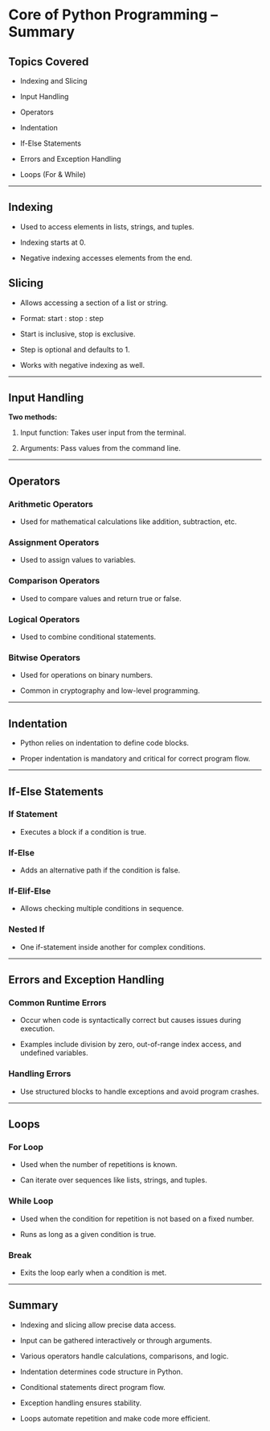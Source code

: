 # Core of Python Programming – Summary

## Topics Covered

- Indexing and Slicing
    
- Input Handling
    
- Operators
    
- Indentation
    
- If-Else Statements
    
- Errors and Exception Handling
    
- Loops (For & While)
    

---

## Indexing

- Used to access elements in lists, strings, and tuples.
    
- Indexing starts at 0.
    
- Negative indexing accesses elements from the end.
    

## Slicing

- Allows accessing a section of a list or string.
    
- Format: start : stop : step
    
- Start is inclusive, stop is exclusive.
    
- Step is optional and defaults to 1.
    
- Works with negative indexing as well.
    

---

## Input Handling

**Two methods:**

1. Input function: Takes user input from the terminal.
    
2. Arguments: Pass values from the command line.
    

---

## Operators

### Arithmetic Operators

- Used for mathematical calculations like addition, subtraction, etc.
    

### Assignment Operators

- Used to assign values to variables.
    

### Comparison Operators

- Used to compare values and return true or false.
    

### Logical Operators

- Used to combine conditional statements.
    

### Bitwise Operators

- Used for operations on binary numbers.
    
- Common in cryptography and low-level programming.
    

---

## Indentation

- Python relies on indentation to define code blocks.
    
- Proper indentation is mandatory and critical for correct program flow.
    

---

## If-Else Statements

### If Statement

- Executes a block if a condition is true.
    

### If-Else

- Adds an alternative path if the condition is false.
    

### If-Elif-Else

- Allows checking multiple conditions in sequence.
    

### Nested If

- One if-statement inside another for complex conditions.
    

---

## Errors and Exception Handling

### Common Runtime Errors

- Occur when code is syntactically correct but causes issues during execution.
    
- Examples include division by zero, out-of-range index access, and undefined variables.
    

### Handling Errors

- Use structured blocks to handle exceptions and avoid program crashes.
    

---

## Loops

### For Loop

- Used when the number of repetitions is known.
    
- Can iterate over sequences like lists, strings, and tuples.
    

### While Loop

- Used when the condition for repetition is not based on a fixed number.
    
- Runs as long as a given condition is true.
    

### Break

- Exits the loop early when a condition is met.
    

---

## Summary

- Indexing and slicing allow precise data access.
    
- Input can be gathered interactively or through arguments.
    
- Various operators handle calculations, comparisons, and logic.
    
- Indentation determines code structure in Python.
    
- Conditional statements direct program flow.
    
- Exception handling ensures stability.
    
- Loops automate repetition and make code more efficient.
